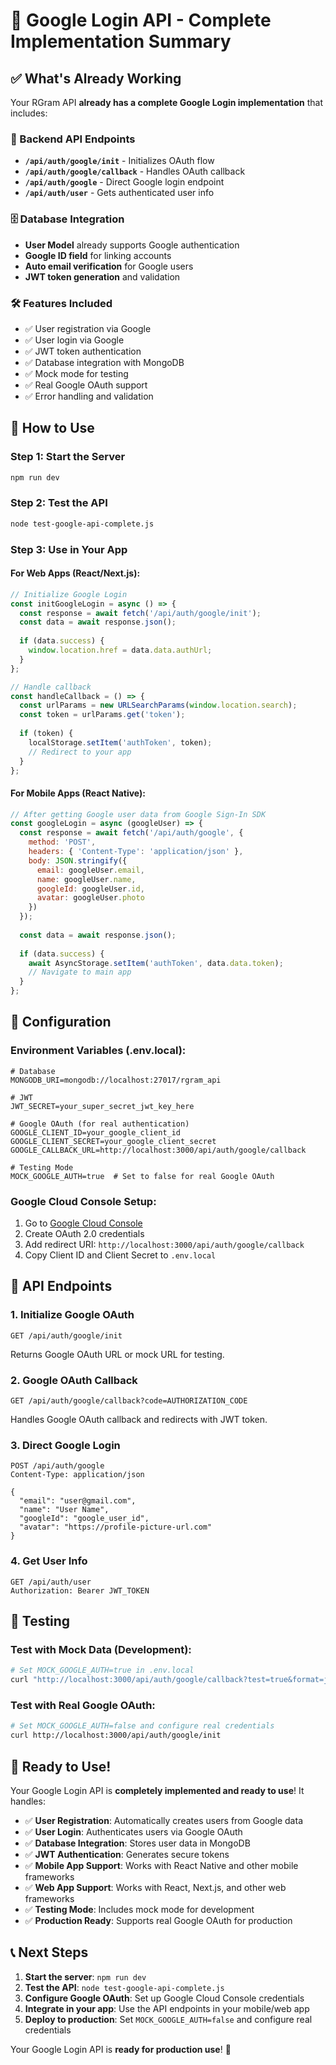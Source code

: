 # 🎯 Google Login API - Complete Implementation Summary

## ✅ What's Already Working

Your RGram API **already has a complete Google Login implementation** that includes:

### 🔧 Backend API Endpoints
- **`/api/auth/google/init`** - Initializes OAuth flow
- **`/api/auth/google/callback`** - Handles OAuth callback  
- **`/api/auth/google`** - Direct Google login endpoint
- **`/api/auth/user`** - Gets authenticated user info

### 🗄️ Database Integration
- **User Model** already supports Google authentication
- **Google ID field** for linking accounts
- **Auto email verification** for Google users
- **JWT token generation** and validation

### 🛠️ Features Included
- ✅ User registration via Google
- ✅ User login via Google
- ✅ JWT token authentication
- ✅ Database integration with MongoDB
- ✅ Mock mode for testing
- ✅ Real Google OAuth support
- ✅ Error handling and validation

## 🚀 How to Use

### Step 1: Start the Server
```bash
npm run dev
```

### Step 2: Test the API
```bash
node test-google-api-complete.js
```

### Step 3: Use in Your App

#### For Web Apps (React/Next.js):
```javascript
// Initialize Google Login
const initGoogleLogin = async () => {
  const response = await fetch('/api/auth/google/init');
  const data = await response.json();
  
  if (data.success) {
    window.location.href = data.data.authUrl;
  }
};

// Handle callback
const handleCallback = () => {
  const urlParams = new URLSearchParams(window.location.search);
  const token = urlParams.get('token');
  
  if (token) {
    localStorage.setItem('authToken', token);
    // Redirect to your app
  }
};
```

#### For Mobile Apps (React Native):
```javascript
// After getting Google user data from Google Sign-In SDK
const googleLogin = async (googleUser) => {
  const response = await fetch('/api/auth/google', {
    method: 'POST',
    headers: { 'Content-Type': 'application/json' },
    body: JSON.stringify({
      email: googleUser.email,
      name: googleUser.name,
      googleId: googleUser.id,
      avatar: googleUser.photo
    })
  });
  
  const data = await response.json();
  
  if (data.success) {
    await AsyncStorage.setItem('authToken', data.data.token);
    // Navigate to main app
  }
};
```

## 🔧 Configuration

### Environment Variables (.env.local):
```env
# Database
MONGODB_URI=mongodb://localhost:27017/rgram_api

# JWT
JWT_SECRET=your_super_secret_jwt_key_here

# Google OAuth (for real authentication)
GOOGLE_CLIENT_ID=your_google_client_id
GOOGLE_CLIENT_SECRET=your_google_client_secret
GOOGLE_CALLBACK_URL=http://localhost:3000/api/auth/google/callback

# Testing Mode
MOCK_GOOGLE_AUTH=true  # Set to false for real Google OAuth
```

### Google Cloud Console Setup:
1. Go to [Google Cloud Console](https://console.cloud.google.com/)
2. Create OAuth 2.0 credentials
3. Add redirect URI: `http://localhost:3000/api/auth/google/callback`
4. Copy Client ID and Client Secret to `.env.local`

## 📱 API Endpoints

### 1. Initialize Google OAuth
```
GET /api/auth/google/init
```
Returns Google OAuth URL or mock URL for testing.

### 2. Google OAuth Callback
```
GET /api/auth/google/callback?code=AUTHORIZATION_CODE
```
Handles Google OAuth callback and redirects with JWT token.

### 3. Direct Google Login
```
POST /api/auth/google
Content-Type: application/json

{
  "email": "user@gmail.com",
  "name": "User Name", 
  "googleId": "google_user_id",
  "avatar": "https://profile-picture-url.com"
}
```

### 4. Get User Info
```
GET /api/auth/user
Authorization: Bearer JWT_TOKEN
```

## 🧪 Testing

### Test with Mock Data (Development):
```bash
# Set MOCK_GOOGLE_AUTH=true in .env.local
curl "http://localhost:3000/api/auth/google/callback?test=true&format=json"
```

### Test with Real Google OAuth:
```bash
# Set MOCK_GOOGLE_AUTH=false and configure real credentials
curl http://localhost:3000/api/auth/google/init
```

## 🎉 Ready to Use!

Your Google Login API is **completely implemented and ready to use**! It handles:

- ✅ **User Registration**: Automatically creates users from Google data
- ✅ **User Login**: Authenticates users via Google OAuth
- ✅ **Database Integration**: Stores user data in MongoDB
- ✅ **JWT Authentication**: Generates secure tokens
- ✅ **Mobile App Support**: Works with React Native and other mobile frameworks
- ✅ **Web App Support**: Works with React, Next.js, and other web frameworks
- ✅ **Testing Mode**: Includes mock mode for development
- ✅ **Production Ready**: Supports real Google OAuth for production

## 📞 Next Steps

1. **Start the server**: `npm run dev`
2. **Test the API**: `node test-google-api-complete.js`
3. **Configure Google OAuth**: Set up Google Cloud Console credentials
4. **Integrate in your app**: Use the API endpoints in your mobile/web app
5. **Deploy to production**: Set `MOCK_GOOGLE_AUTH=false` and configure real credentials

Your Google Login API is **ready for production use**! 🚀
